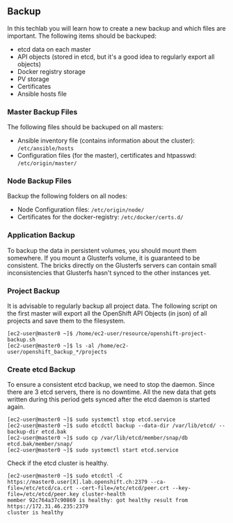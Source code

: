 ## Backup

In this techlab you will learn how to create a new backup and which files are important. The following items should be backuped:

- etcd data on each master
- API objects (stored in etcd, but it's a good idea to regularly export all objects)
- Docker registry storage
- PV storage
- Certificates
- Ansible hosts file


### Master Backup Files

The following files should be backuped on all masters:

- Ansible inventory file (contains information about the cluster): `/etc/ansible/hosts`
- Configuration files (for the master), certificates and htpasswd: `/etc/origin/master/`


### Node Backup Files

Backup the following folders on all nodes:

- Node Configuration files: `/etc/origin/node/`
- Certificates for the docker-registry: `/etc/docker/certs.d/`


### Application Backup

To backup the data in persistent volumes, you should mount them somewhere. If you mount a Glusterfs volume, it is guaranteed to be consistent. The bricks directly on the Glusterfs servers can contain small inconsistencies that Glusterfs hasn't synced to the other instances yet.


### Project Backup

It is advisable to regularly backup all project data.
The following script on the first master will export all the OpenShift API Objects (in json) of all projects and save them to the filesystem.
```
[ec2-user@master0 ~]$ /home/ec2-user/resource/openshift-project-backup.sh
[ec2-user@master0 ~]$ ls -al /home/ec2-user/openshift_backup_*/projects
```


### Create etcd Backup

To ensure a consistent etcd backup, we need to stop the daemon. Since there are 3 etcd servers, there is no downtime. All the new data that gets written during this period gets synced after the etcd daemon is started again.
```
[ec2-user@master0 ~]$ sudo systemctl stop etcd.service
[ec2-user@master0 ~]$ sudo etcdctl backup --data-dir /var/lib/etcd/ --backup-dir etcd.bak
[ec2-user@master0 ~]$ sudo cp /var/lib/etcd/member/snap/db etcd.bak/member/snap/
[ec2-user@master0 ~]$ sudo systemctl start etcd.service
```

Check if the etcd cluster is healthy.
```
[ec2-user@master0 ~]$ sudo etcdctl -C https://master0.user[X].lab.openshift.ch:2379 --ca-file=/etc/etcd/ca.crt --cert-file=/etc/etcd/peer.crt --key-file=/etc/etcd/peer.key cluster-health
member 92c764a37c90869 is healthy: got healthy result from https://172.31.46.235:2379
cluster is healthy
```

